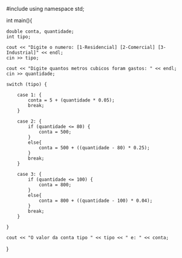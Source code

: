 #include <iostream>
using namespace std;

int main(){
	
	double conta, quantidade;
	int tipo;
	
	cout << "Digite o numero: [1-Residencial] [2-Comercial] [3-Industrial]" << endl;
	cin >> tipo;
	
	cout << "Digite quantos metros cubicos foram gastos: " << endl;
	cin >> quantidade;
	
	switch (tipo) {
		
		case 1: {
			conta = 5 + (quantidade * 0.05);
			break;
		}
		
		case 2: {
			if (quantidade <= 80) {
				conta = 500;
			}
			else{
				conta = 500 + ((quantidade - 80) * 0.25);
			}
			break;
		}
		
		case 3: {
			if (quantidade <= 100) {
				conta = 800;
			}
			else{
				conta = 800 + ((quantidade - 100) * 0.04);
			}
			break;
		}
			
	}
	
	cout << "O valor da conta tipo " << tipo << " e: " << conta;
	
}
